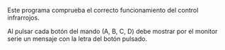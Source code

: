 Este programa comprueba el correcto funcionamiento del control infrarrojos.

Al pulsar cada botón del mando (A, B, C, D) debe mostrar por el monitor serie un mensaje con la letra del botón pulsado.
